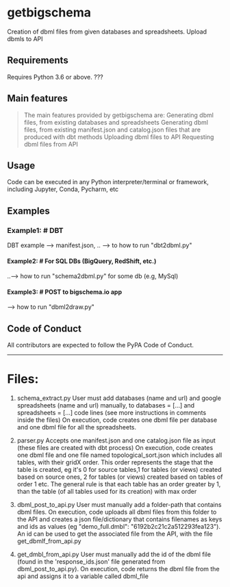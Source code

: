 # getbigschema
Creation of dbml files from given databases and spreadsheets.
Upload dbmls to API

## Requirements
Requires Python 3.6 or above. ???

## Main features
> The main features provided by getbigschema are:
> Generating dbml files, from existing databases and spreadsheets
Generating dbml files, from existing manifest.json and catalog.json files that are produced with dbt methods
Uploading dbml files to API
Requesting dbml files from API

## Usage
Code can be executed in any Python interpreter/terminal or framework, including Jupyter, Conda, Pycharm, etc

## Examples


### Example1: # DBT
DBT example --> manifest.json, .. --> to how to run "dbt2dbml.py"

#### Example2: # For SQL DBs (BigQuery, RedShift, etc.)
..--> how to run "schema2dbml.py" for some db (e.g, MySql)

#### Example3: # POST to bigschema.io app
--> how to run "dbml2draw.py"



## Code of Conduct
All contributors are expected to follow the PyPA Code of Conduct.

----------------------------------------------


# Files:
1. schema_extract.py
   User must add databases (name and url) and google spreadsheets (name and url) manually, to databases = [...] and spreadsheets = [...] code lines (see more instructions in      comments inside the files)
   On execution, code creates one dbml file per database and one dbml file for all the spreadsheets.
   
2. parser.py
   Accepts one manifest.json and one catalog.json file as input (these files are created with dbt process)
   On execution, code creates one dbml file and one file named topological_sort.json which includes all tables, with their gridX order. This order represents the stage that        the table is created, eg it's 0 for source tables,1 for tables (or views) created based on source ones, 2 for tables (or views) created based on tables of order 1 etc. The      general rule is that each table has an order greater by 1, than the table (of all tables used for its creation) with max order 

3. dbml_post_to_api.py
   User must manually add a folder-path that contains dbml files. On execution, code uploads all dbml files from this folder to the API and creates a json file/dictionary that    contains filenames as keys and ids as values (eg "demo_full.dmbl": "6192b2c21c2a512293fea123"). An id can be used to get the associated file from the API, with the file        get_dbmlf_from_api.py
   
4. get_dmbl_from_api.py
   User must manually add the id of the dbml file (found in the 'response_ids.json' file generated from dbml_post_to_api.py). On execution, code returns the dbml file from the    api and assigns it to a variable called dbml_file
   
